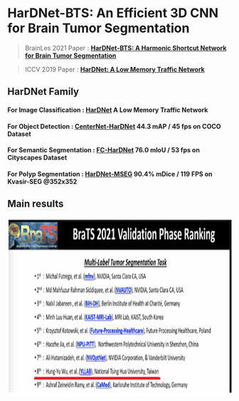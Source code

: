 # HarDNet-BTS: An Efficient 3D CNN for Brain Tumor Segmentation
> BrainLes 2021 Paper : [**HarDNet-BTS: A Harmonic Shortcut Network for Brain Tumor Segmentation**](https://link.springer.com/chapter/10.1007/978-3-031-08999-2_21)

> ICCV 2019 Paper : [**HarDNet: A Low Memory Traffic Network**](https://arxiv.org/abs/1909.00948)

## HarDNet Family
#### For Image Classification : [HarDNet](https://github.com/PingoLH/Pytorch-HarDNet) A Low Memory Traffic Network
#### For Object Detection : [CenterNet-HarDNet](https://github.com/PingoLH/CenterNet-HarDNet) 44.3 mAP / 45 fps on COCO Dataset
#### For Semantic Segmentation : [FC-HarDNet](https://github.com/PingoLH/FCHarDNet)  76.0 mIoU / 53 fps on Cityscapes Dataset
#### For Polyp Segmentation : [HarDNet-MSEG](https://github.com/james128333/HarDNet-MSEG) 90.4% mDice / 119 FPS on Kvasir-SEG @352x352

## Main results
<p align="center"> <img src='imgs/validaitonphase8th.png' align="center" height="400px"> </p>

